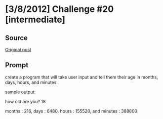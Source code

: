# [3/8/2012] Challenge #20 [intermediate]

## Source

[Original post](https://old.reddit.com/r/dailyprogrammer/comments/qnkpp/382012_challenge_20_intermediate/)

## Prompt

create a program that will take user input and tell them their age in months, days, hours, and minutes

sample output:

how old are you? 18

months : 216, days : 6480, hours : 155520, and minutes : 388800

